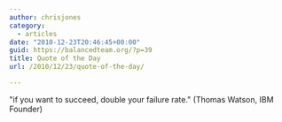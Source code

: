 ```yaml
---
author: chrisjones
category:
  - articles
date: "2010-12-23T20:46:45+00:00"
guid: https://balancedteam.org/?p=39
title: Quote of the Day
url: /2010/12/23/quote-of-the-day/

---
```

"if you want to succeed, double your failure rate."
 (Thomas Watson, IBM Founder)
